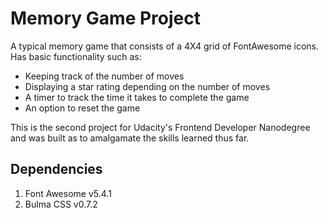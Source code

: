 # Memory Game Project

A typical memory game that consists of a 4X4 grid of FontAwesome icons. Has basic functionality such as:

- Keeping track of the number of moves
- Displaying a star rating depending on the number of moves
- A timer to track the time it takes to complete the game
- An option to reset the game

This is the second project for Udacity's Frontend Developer Nanodegree and was built as to amalgamate the skills learned thus far.

## Dependencies

1. Font Awesome v5.4.1
2. Bulma CSS v0.7.2